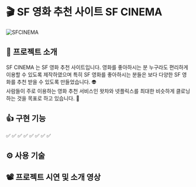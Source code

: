 # :clapper: SF 영화 추천 사이트 SF CINEMA

![SFCINEMA](https://user-images.githubusercontent.com/58875822/96440577-23f06d00-1243-11eb-9e11-96b5ff96b861.png)

## 📌 프로젝트 소개

SF CINEMA 는 SF 영화 추천 사이트입니다.
영화를 좋아하시는 분 누구라도 편리하게 이용할 수 있도록 제작하였으며 특히 SF 영화를 좋아하시는 분들은 보다 다양한 SF 영화를 추천 받을 수 있도록 만들었습니다. :alien:  
사람들이 주로 이용하는 영화 추천 서비스인 왓챠와 넷플릭스를 최대한 비슷하게 클로닝하는 것을 목표로 하고 있습니다. :muscle:

## 👍 구현 기능

:white_check_mark:
:white_check_mark:
:white_check_mark:
:white_check_mark:
:white_check_mark:
:white_check_mark:
:white_check_mark:
:white_check_mark:

## ⚙ 사용 기술

## 📽 프로젝트 시연 및 소개 영상
